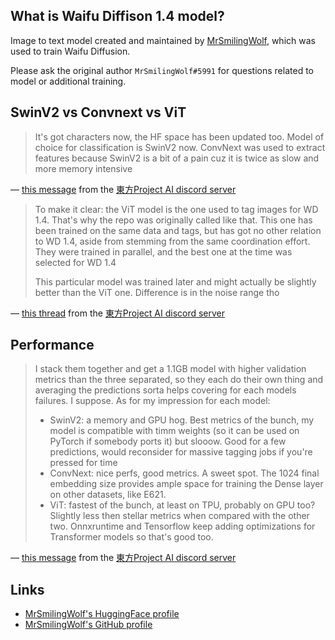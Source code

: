 What is Waifu Diffison 1.4 model?
---

Image to text model created and maintained by [MrSmilingWolf](https://huggingface.co/SmilingWolf), which was used to train Waifu Diffusion.

Please ask the original author `MrSmilingWolf#5991` for questions related to model or additional training.

## SwinV2 vs Convnext vs ViT
> It's got characters now, the HF space has been updated too. Model of choice for classification is SwinV2 now. ConvNext was used to extract features because SwinV2 is a bit of a pain cuz it is twice as slow and more memory intensive

— [this message](https://discord.com/channels/930499730843250783/930499731451428926/1066830289382408285) from the [東方Project AI discord server](https://discord.com/invite/touhouai)

> To make it clear: the ViT model is the one used to tag images for WD 1.4. That's why the repo was originally called like that. This one has been trained on the same data and tags, but has got no other relation to WD 1.4, aside from stemming from the same coordination effort. They were trained in parallel, and the best one at the time was selected for WD 1.4
>
> This particular model was trained later and might actually be slightly better than the ViT one. Difference is in the noise range tho 

— [this thread](https://discord.com/channels/930499730843250783/1052283314997837955) from the [東方Project AI discord server](https://discord.com/invite/touhouai)

## Performance
> I stack them together and get a 1.1GB model with higher validation metrics than the three separated, so they each do their own thing and averaging the predictions sorta helps covering for each models failures. I suppose.
> As for my impression for each model:
> - SwinV2: a memory and GPU hog. Best metrics of the bunch, my model is compatible with timm weights (so it can be used on PyTorch if somebody ports it) but slooow. Good for a few predictions, would reconsider for massive tagging jobs if you're pressed for time
> - ConvNext: nice perfs, good metrics. A sweet spot. The 1024 final embedding size provides ample space for training the Dense layer on other datasets, like E621.
> - ViT: fastest of the bunch, at least on TPU, probably on GPU too? Slightly less then stellar metrics when compared with the other two. Onnxruntime and Tensorflow keep adding optimizations for Transformer models so that's good too.

— [this message](https://discord.com/channels/930499730843250783/930499731451428926/1066833768112996384) from the [東方Project AI discord server](https://discord.com/invite/touhouai)

## Links
- [MrSmilingWolf's HuggingFace profile](https://huggingface.co/SmilingWolf)
- [MrSmilingWolf's GitHub profile](https://github.com/SmilingWolf)